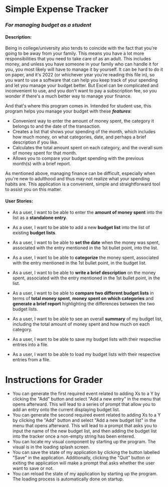 # Simple Expense Tracker

### *For managing budget as a student*

#### Description:

Being in college/university also tends to coincide with the fact that you're going to be away from your family. This means you have a lot more responsibilities that you need to take care of as an adult.  This includes money, and unless you have someone in your family who can handle it for you, you most likely will have to manage it by yourself. It can be hard to do it on paper, and it's 2022 (or whichever year you're reading this file in), so you want to use a software that can help you keep track of your spending and let you manage your budget better. But Excel can be complicated and inconvenient to use, and you don't want to pay a subscription fee, so you wonder if there's a much better way to manage your finance.

And that's where this program comes in. Intended for student use, this program helps you manage your budget with these ***features***:
- Convenient way to enter the amount of money spent, the category it belongs to and the date of the transaction.
- Creates a list that shows your spending of the month, which includes how much money, on what categories, date, and perhaps a brief description if you like.
- Calculates the total amount spent on each category, and the overall sum of money spent for that month.
- Allows you to compare your budget spending with the previous month(s) with a brief report.

As mentioned above, managing finance can be difficult, especially when you're new to adulthood and thus may not realize what your spending habits are. This application is a convenient, simple and straightforward tool to assist you on this matter.

#### User Stories:
- As a user, I want to be able to enter the **amount of money spent** into the list as a **standalone entry**.
- As a user, I want to be able to add a new **budget list** into the list of existing **budget lists**.
- As a user, I want to be able to **set the date** when the money was spent, associated with the entry mentioned in the 1st bullet point, into the list.
- As a user, I want to be able to **categorize** the money spent, associated with the entry mentioned in the 1st bullet point, in the budget list.
- As a user, I want to be able to **write a brief description** on the money spent, associated with the entry mentioned in the 1st bullet point, in the list.
- As a user, I want to be able to **compare two different budget lists** in terms of **total money spent**, **money spent on which categories** and **generate a brief report** highlighting the differences between the two budget lists.
- As a user, I want to be able to see an overall **summary** of my budget list, including the total amount of money spent and how much on each category.


- As a user, I want to be able to save my budget lists with their respective entries into a file.
- As a user, I want to be able to load my budget lists with their respective entries from a file.

# Instructions for Grader

- You can generate the first required event related to adding Xs to a Y by clicking the "Add" button and select "Add a new entry" in the menu that opens afterward. This will lead to a series of prompt that allow you to add an entry onto the current displaying budget list.
- You can generate the second required event related to adding Xs to a Y by clicking the "Add" button and select "Add a new budget list" in the menu that opens afterward. This will lead to a prompt that asks you to input the name of the new budget list, and then adding the budget list into the tracker once a non-empty string has been entered.
- You can locate my visual component by starting up the program. The visual is in the loading splash screen.
- You can save the state of my application by clicking the button labelled "Save" in the application. Additionally, clicking the "Quit" button or exiting the application will make a prompt that asks whether the user want to save or not.
- You can reload the state of my application by starting up the program. The loading process is automatically done on startup.